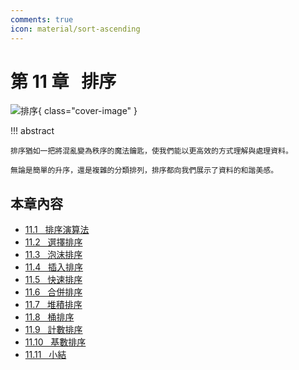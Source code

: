 ```yaml
---
comments: true
icon: material/sort-ascending
---
```


# 第 11 章 &nbsp; 排序

![排序](../assets/covers/chapter_sorting.jpg){ class="cover-image" }

!!! abstract

    排序猶如一把將混亂變為秩序的魔法鑰匙，使我們能以更高效的方式理解與處理資料。

    無論是簡單的升序，還是複雜的分類排列，排序都向我們展示了資料的和諧美感。

## 本章內容

- [11.1 &nbsp; 排序演算法](sorting_algorithm.md)
- [11.2 &nbsp; 選擇排序](selection_sort.md)
- [11.3 &nbsp; 泡沫排序](bubble_sort.md)
- [11.4 &nbsp; 插入排序](insertion_sort.md)
- [11.5 &nbsp; 快速排序](quick_sort.md)
- [11.6 &nbsp; 合併排序](merge_sort.md)
- [11.7 &nbsp; 堆積排序](heap_sort.md)
- [11.8 &nbsp; 桶排序](bucket_sort.md)
- [11.9 &nbsp; 計數排序](counting_sort.md)
- [11.10 &nbsp; 基數排序](radix_sort.md)
- [11.11 &nbsp; 小結](summary.md)
